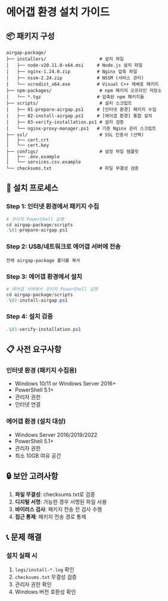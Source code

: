 # 에어갭 환경 설치 가이드

## 📦 패키지 구성

```
airgap-package/
├── installers/                    # 설치 파일
│   ├── node-v20.11.0-x64.msi     # Node.js 설치 파일
│   ├── nginx-1.24.0.zip          # Nginx 압축 파일
│   ├── nssm-2.24.zip             # NSSM (서비스 관리)
│   └── vcredist_x64.exe          # Visual C++ 재배포 패키지
├── npm-packages/                  # npm 패키지 오프라인 저장소
│   └── *.tgz                     # 압축된 npm 패키지들
├── scripts/                       # 설치 스크립트
│   ├── 01-prepare-airgap.ps1     # [인터넷 환경] 패키지 수집
│   ├── 02-install-airgap.ps1     # [에어갭 환경] 통합 설치
│   ├── 03-verify-installation.ps1 # 설치 검증
│   └── nginx-proxy-manager.ps1   # 기존 Nginx 관리 스크립트
├── ssl/                           # SSL 인증서 (선택)
│   ├── cert.crt
│   └── cert.key
├── configs/                       # 설정 파일 템플릿
│   ├── .env.example
│   └── services.csv.example
└── checksums.txt                  # 파일 무결성 검증

```

## 🔄 설치 프로세스

### Step 1: 인터넷 환경에서 패키지 수집
```powershell
# 관리자 PowerShell 실행
cd airgap-package/scripts
.\01-prepare-airgap.ps1
```

### Step 2: USB/네트워크로 에어갭 서버에 전송
```
전체 airgap-package 폴더를 복사
```

### Step 3: 에어갭 환경에서 설치
```powershell
# 에어갭 서버에서 관리자 PowerShell 실행
cd airgap-package/scripts
.\02-install-airgap.ps1
```

### Step 4: 설치 검증
```powershell
.\03-verify-installation.ps1
```

## 📋 사전 요구사항

### 인터넷 환경 (패키지 수집용)
- Windows 10/11 or Windows Server 2016+
- PowerShell 5.1+
- 관리자 권한
- 인터넷 연결

### 에어갭 환경 (설치 대상)
- Windows Server 2016/2019/2022
- PowerShell 5.1+
- 관리자 권한
- 최소 10GB 여유 공간

## 🔒 보안 고려사항

1. **파일 무결성**: checksums.txt로 검증
2. **디지털 서명**: 가능한 경우 서명된 파일 사용
3. **바이러스 검사**: 패키지 전송 전 검사 수행
4. **접근 통제**: 패키지 전송 경로 통제

## 📞 문제 해결

### 설치 실패 시
1. `logs/install-*.log` 확인
2. `checksums.txt` 무결성 검증
3. 관리자 권한 확인
4. Windows 버전 호환성 확인
